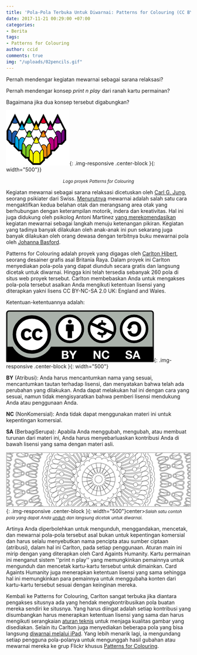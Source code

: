 ```yaml
---
title: 'Pola-Pola Terbuka Untuk Diwarnai: Patterns for Colouring (CC BY-NC-SA)'
date: 2017-11-21 00:29:00 +07:00
categories:
- Berita
tags:
- Patterns for Colouring
author: ccid
comments: true
img: "/uploads/02pencils.gif"
---
```


Pernah mendengar kegiatan mewarnai sebagai sarana relaksasi?

Pernah mendengar konsep *print n play* dari ranah kartu permainan?

Bagaimana jika dua konsep tersebut digabungkan?

![02pencils.gif](/uploads/02pencils.gif){: .img-responsive .center-block }{: width="500"}}<center><small><i>Logo proyek Patterns for Colouring</i></small></center>

Kegiatan mewarnai sebagai sarana relaksasi dicetuskan oleh [Carl G. Jung](https://id.wikipedia.org/wiki/Carl_Gustav_Jung), seorang psikiater dari Swiss. [Menurutnya](https://beritagar.id/artikel/gaya-hidup/tren-mewarnai-untuk-relaksasi) mewarnai adalah salah satu cara mengaktifkan kedua belahan otak dan merangsang area otak yang berhubungan dengan keterampilan motorik, indera dan kreativitas. Hal ini juga didukung oleh psikolog Antoni Martinez [yang merekomendasikan](https://beritagar.id/artikel/gaya-hidup/tren-mewarnai-untuk-relaksasi) kegiatan mewarnai sebagai langkah menuju ketenangan pikiran. Kegiatan yang tadinya banyak dilakukan oleh anak-anak ini pun sekarang juga banyak dilakukan oleh orang dewasa dengan terbitnya buku mewarnai pola oleh [Johanna Basford](http://nationalgeographic.co.id/berita/2016/01/kegiatan-mewarnai-sehatkan-mental-orang-dewasa).

Patterns for Colouring adalah proyek yang digagas oleh [Carlton Hibert](http://www.carltonhibbert.co.uk/), seorang desainer grafis asal Britania Raya. Dalam proyek ini Carlton menyediakan pola-pola yang dapat diunduh secara gratis dan langsung dicetak untuk diwarnai. Hingga kini telah tersedia sebanyak 260 pola di situs web proyek tersebut. Carlton membebaskan Anda untuk mengakses pola-pola tersebut asalkan Anda mengikuti ketentuan lisensi yang diterapkan yakni lisens CC BY-NC-SA 2.0 UK: England and Wales. 

Ketentuan-ketentuannya adalah:

![by-nc-sa.png](/uploads/by-nc-sa.png){: .img-responsive .center-block }{: width="500"}

**BY** (Atribusi): Anda harus mencantumkan nama yang sesuai, mencantumkan tautan terhadap lisensi, dan menyatakan bahwa telah ada perubahan yang dilakukan. Anda dapat melakukan hal ini dengan cara yang sesuai, namun tidak mengisyaratkan bahwa pemberi lisensi mendukung Anda atau penggunaan Anda.

**NC** (NonKomersial): Anda tidak dapat menggunakan materi ini untuk kepentingan komersial. 

**SA** (BerbagiSerupa): Apabila Anda menggubah, mengubah, atau membuat turunan dari materi ini, Anda harus menyebarluaskan kontribusi Anda di bawah lisensi yang sama dengan materi asli.

![pattern248strip.png](/uploads/pattern248strip.png){: .img-responsive .center-block }{: width="500"}center><small><i>Salah satu contoh pola yang dapat Anda <a href="http://www.patternsforcolouring.com/images/pattern248.pdf">unduh</a> dan langsung dicetak untuk diwarnai.</i></small></center>

Artinya Anda diperbolehkan untuk mengunduh, menggandakan, mencetak, dan mewarnai pola-pola tersebut asal bukan untuk kepentingan komersial dan harus selalu menyebutkan nama pencipta atau sumber ciptaan (atribusi), dalam hal ini Carlton, pada setiap penggunaan. Aturan main ini mirip dengan yang diterapkan oleh Card Againts Humanity. Kartu permainan ini menganut sistem ''print n play'' yang memungkinkan pemainnya untuk mengunduh dan mencetak kartu-kartu tersebut untuk dimainkan. Card Againts Humanity juga menerapkan ketentuan lisensi yang sama sehingga hal ini memungkinkan para pemainnya untuk menggubaha konten dari kartu-kartu tersebut sesuai dengan keinginan mereka.

Kembali ke Patterns for Colouring, Carlton sangat terbuka jika diantara pengakses situsnya ada yang hendak mengkontribusikan pola buatan mereka sendiri ke situsnya. Yang harus diingat adalah setiap kontribusi yang disumbangkan harus menerapkan ketentuan lisensi yang sama dan harus mengikuti serangkaian [aturan teknis](http://www.patternsforcolouring.com/submissions.html) untuk menjaga kualitas gambar yang disediakan. Selain itu Carlton juga menyediakan beberapa pola yang bisa langsung [diwarnai melalui iPad](http://www.patternsforcolouring.com/blog/artrage_patterns.html). Yang lebih menarik lagi, ia mengundang setiap pengguna pola-polanya untuk mengunggah hasil gubahan atau mewarnai mereka ke grup Flickr khusus [Patterns for Colouring](http://www.patternsforcolouring.com/photos.html).